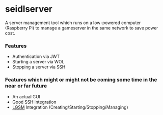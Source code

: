 # seidlserver

A server management tool which runs on a low-powered computer (Raspberry Pi) to manage a gameserver in the same network to save power cost.

### Features

* Authentication via JWT
* Starting a server via WOL
* Stopping a server via SSH

### Features which might or might not be coming some time in the near or far future
* An actual GUI
* Good SSH integration
* [LGSM](https://linuxgsm.com/) Integration (Creating/Starting/Stopping/Managing)
